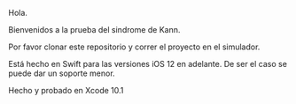 Hola.

Bienvenidos a la prueba del sindrome de Kann.

Por favor clonar este repositorio y correr el proyecto en el simulador.

Está hecho en Swift para las versiones iOS 12 en adelante. De ser el caso se puede dar un soporte menor.

Hecho y probado en Xcode 10.1

